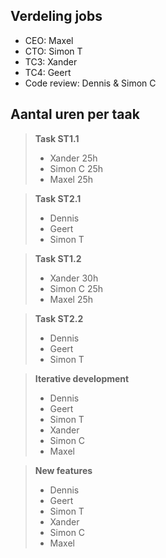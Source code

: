 ## Verdeling jobs
- CEO: Maxel
- CTO: Simon T
- TC3: Xander
- TC4: Geert
- Code review: Dennis & Simon C

## Aantal uren per taak
> **Task ST1.1**
> - Xander 25h
> - Simon C 25h
> - Maxel 25h

> **Task ST2.1**
> - Dennis
> - Geert
> - Simon T

> **Task ST1.2**
> - Xander 30h
> - Simon C 25h
> - Maxel 25h

> **Task ST2.2**
> - Dennis
> - Geert
> - Simon T

> **Iterative development**
> - Dennis
> - Geert
> - Simon T
> - Xander
> - Simon C
> - Maxel

> **New features**
> - Dennis
> - Geert
> - Simon T
> - Xander
> - Simon C
> - Maxel
